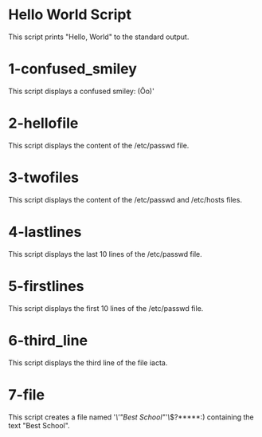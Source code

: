 # Hello World Script

This script prints "Hello, World" to the standard output.

# 1-confused_smiley

This script displays a confused smiley: (Ôo)'

# 2-hellofile

This script displays the content of the /etc/passwd file.

# 3-twofiles

This script displays the content of the /etc/passwd and /etc/hosts files.

# 4-lastlines

This script displays the last 10 lines of the /etc/passwd file.

# 5-firstlines

This script displays the first 10 lines of the /etc/passwd file.

# 6-third_line

This script displays the third line of the file iacta.

# 7-file

This script creates a file named '*\\'"Best School"'\\*$\?\*\*\*\*\*:) containing the text "Best School".


